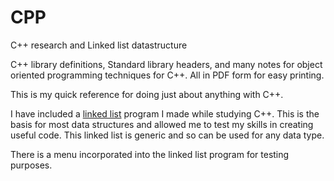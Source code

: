 # CPP
C++ research and Linked list datastructure


C++ library definitions, Standard library headers, and many notes for object oriented programming techniques for C++. All in PDF form for easy printing.

This is my quick reference for doing just about anything with C++.

I have included a [linked list](https://en.wikipedia.org/wiki/Linked_list) program I made while studying C++. This is the basis for most data structures and allowed me to test my skills in creating useful code. This linked list is generic and so can be used for any data type.

There is a menu incorporated into the linked list program for testing purposes.